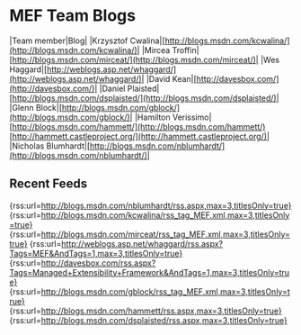 # MEF Team Blogs
|Team member|Blog|
|Krzysztof Cwalina|[http://blogs.msdn.com/kcwalina/](http://blogs.msdn.com/kcwalina/)|
|Mircea Troffin|[http://blogs.msdn.com/mirceat/](http://blogs.msdn.com/mirceat/)|
|Wes Haggard|[http://weblogs.asp.net/whaggard/](http://weblogs.asp.net/whaggard/)|
|David Kean|[http://davesbox.com/](http://davesbox.com/)|
|Daniel Plaisted|[http://blogs.msdn.com/dsplaisted/](http://blogs.msdn.com/dsplaisted/)|
|Glenn Block|[http://blogs.msdn.com/gblock/](http://blogs.msdn.com/gblock/)|
|Hamilton Verissimo|[http://blogs.msdn.com/hammett/](http://blogs.msdn.com/hammett/) [http://hammett.castleproject.org/](http://hammett.castleproject.org/)|
|Nicholas Blumhardt|[http://blogs.msdn.com/nblumhardt/](http://blogs.msdn.com/nblumhardt/)|

## Recent Feeds
{rss:url=http://blogs.msdn.com/nblumhardt/rss.aspx,max=3,titlesOnly=true}
{rss:url=http://blogs.msdn.com/kcwalina/rss_tag_MEF.xml,max=3,titlesOnly=true}
{rss:url=http://blogs.msdn.com/mirceat/rss_tag_MEF.xml,max=3,titlesOnly=true}
{rss:url=http://weblogs.asp.net/whaggard/rss.aspx?Tags=MEF&AndTags=1,max=3,titlesOnly=true}
{rss:url=http://davesbox.com/rss.aspx?Tags=Managed+Extensibility+Framework&AndTags=1,max=3,titlesOnly=true}
{rss:url=http://blogs.msdn.com/gblock/rss_tag_MEF.xml,max=3,titlesOnly=true}
{rss:url=http://blogs.msdn.com/hammett/rss.aspx,max=3,titlesOnly=true}
{rss:url=http://blogs.msdn.com/dsplaisted/rss.aspx,max=3,titlesOnly=true}

